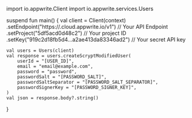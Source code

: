 import io.appwrite.Client
import io.appwrite.services.Users

suspend fun main() {
    val client = Client(context)
      .setEndpoint("https://<REGION>.cloud.appwrite.io/v1") // Your API Endpoint
      .setProject("5df5acd0d48c2") // Your project ID
      .setKey("919c2d18fb5d4...a2ae413da83346ad2") // Your secret API key

    val users = Users(client)
    val response = users.createScryptModifiedUser(
        userId = "[USER_ID]",
        email = "email@example.com",
        password = "password",
        passwordSalt = "[PASSWORD_SALT]",
        passwordSaltSeparator = "[PASSWORD_SALT_SEPARATOR]",
        passwordSignerKey = "[PASSWORD_SIGNER_KEY]",
    )
    val json = response.body?.string()
}